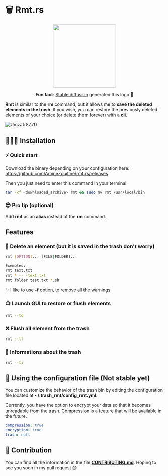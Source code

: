 # 🗑️ Rmt.rs

<p align="center">
    <img width="200" src="https://user-images.githubusercontent.com/53370597/195205359-21b93716-f78d-4200-9102-ce6145750303.png">
</p>
<p align="center"> <b>Fun fact</b>: <a href="https://stability.ai/blog/stable-diffusion-public-release">Stable diffusion</a> generated this logo 🎨</p>


**Rmt** is similar to the **rm** command, but it allows me to **save the deleted elements in the trash**. If you wish, you can restore the previously deleted elements of your choice (or delete them forever) with a **cli**.

![UmzJ1r8Z7D](https://user-images.githubusercontent.com/53370597/195318131-e1b3ad8b-4022-41c7-a226-3b9a28a1ee94.gif)


## 👨🏽‍💻 Installation


### ⚡️ Quick start

Download the binary depending on your configuration here: https://github.com/AmineZouitine/rmt.rs/releases

Then you just need to enter this command in your terminal:
```sh
tar -xf <downloaded_archive> rmt && sudo mv rmt /usr/local/bin
````

### 😎 Pro tip (optional)

Add **rmt** as an **alias** instead of the **rm** command.
## Features

### 🚮 Delete an element (but it is saved in the trash don't worry)

```sh
rmt [OPTION]... [FILE|FOLDER]...

Exemples: 
rmt text.txt
rmt * -- -text.txt
rmt folder test.txt *.sh
```
✨ I like to use **-f** option, to remove all the warnings.

### 📺 Launch GUI to restore or flush elements

```sh
rmt --td
```

### ❌ Flush all element from the trash
```sh
rmt --tf
```

### 🔎 Informations about the trash

```sh
rmt --ti
```

## 🔧 Using the configuration file (Not stable yet)

You can customize the behavior of the trash bin by editing the configuration file located at **~/.trash_rmt/config_rmt.yml**.

Currently, you have the option to encrypt your data so that it becomes unreadable from the trash. Compression is a feature that will be available in the future.

```yml
compression: true
encryption: true
trash: null
```


## 🫵 Contribution

You can find all the information in the file [**CONTRIBUTING.md**](./CONTRIBUTING.md). Hoping to see you soon in my pull request 😊
